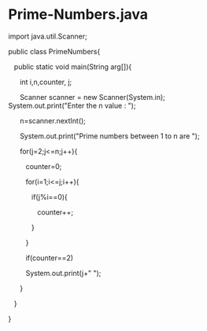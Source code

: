 # Prime-Numbers.java

import java.util.Scanner;

public class PrimeNumbers{

   public static void main(String arg[]){
   
      int i,n,counter, j;
      
      Scanner scanner = new Scanner(System.in);
      
      
      System.out.print("Enter the n value : ");
      
      n=scanner.nextInt();
      
      System.out.print("Prime numbers between 1 to n are ");
      
      for(j=2;j<=n;j++){
      
         counter=0;
         
         for(i=1;i<=j;i++){
         
            if(j%i==0){
            
               counter++;
               
            }
            
         }
         
         if(counter==2)
         
         System.out.print(j+" ");
         
      }
      
   }
   
}
